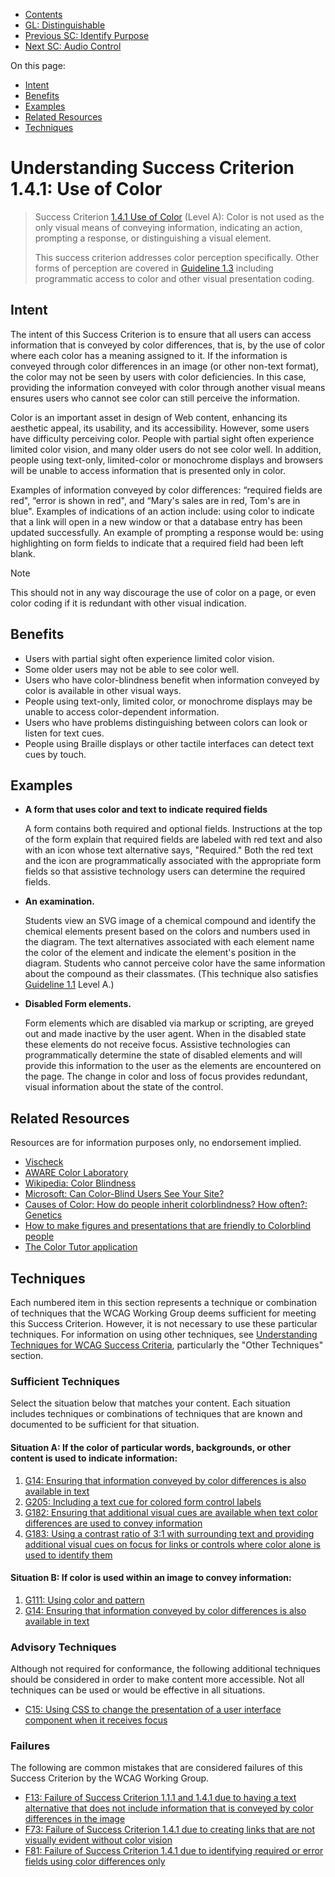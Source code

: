 -   [Contents](. "Table of Contents")
-   [GL: Distinguishable](distinguishable)
-   [Previous SC: Identify Purpose](identify-purpose)
-   [Next SC: Audio Control](audio-control)

On this page:

-   [Intent](#intent)
-   [Benefits](#benefits)
-   [Examples](#examples)
-   [Related Resources](#resources)
-   [Techniques](#techniques)

Understanding Success Criterion 1.4.1: Use of Color
===================================================

> Success Criterion [1.4.1 Use of Color](https://www.w3.org/TR/WCAG21/#use-of-color) (Level A): Color is not used as the only visual means of conveying information, indicating an action, prompting a response, or distinguishing a visual element.
>
> This success criterion addresses color perception specifically. Other forms of perception are covered in [Guideline 1.3](https://www.w3.org/TR/WCAG21/#adaptable) including programmatic access to color and other visual presentation coding.

Intent
------

The intent of this Success Criterion is to ensure that all users can access information that is conveyed by color differences, that is, by the use of color where each color has a meaning assigned to it. If the information is conveyed through color differences in an image (or other non-text format), the color may not be seen by users with color deficiencies. In this case, providing the information conveyed with color through another visual means ensures users who cannot see color can still perceive the information.

Color is an important asset in design of Web content, enhancing its aesthetic appeal, its usability, and its accessibility. However, some users have difficulty perceiving color. People with partial sight often experience limited color vision, and many older users do not see color well. In addition, people using text-only, limited-color or monochrome displays and browsers will be unable to access information that is presented only in color.

Examples of information conveyed by color differences: “required fields are red", “error is shown in red", and “Mary's sales are in red, Tom's are in blue". Examples of indications of an action include: using color to indicate that a link will open in a new window or that a database entry has been updated successfully. An example of prompting a response would be: using highlighting on form fields to indicate that a required field had been left blank.

Note

This should not in any way discourage the use of color on a page, or even color coding if it is redundant with other visual indication.

Benefits
--------

-   Users with partial sight often experience limited color vision.
-   Some older users may not be able to see color well.
-   Users who have color-blindness benefit when information conveyed by color is available in other visual ways.
-   People using text-only, limited color, or monochrome displays may be unable to access color-dependent information.
-   Users who have problems distinguishing between colors can look or listen for text cues.
-   People using Braille displays or other tactile interfaces can detect text cues by touch.

Examples
--------

-   **A form that uses color and text to indicate required fields**

    A form contains both required and optional fields. Instructions at the top of the form explain that required fields are labeled with red text and also with an icon whose text alternative says, "Required." Both the red text and the icon are programmatically associated with the appropriate form fields so that assistive technology users can determine the required fields.

-   **An examination.**

    Students view an SVG image of a chemical compound and identify the chemical elements present based on the colors and numbers used in the diagram. The text alternatives associated with each element name the color of the element and indicate the element's position in the diagram. Students who cannot perceive color have the same information about the compound as their classmates. (This technique also satisfies <a href="non-text-content" class="guideline">Guideline 1.1</a> Level A.)

-   **Disabled Form elements.**

    Form elements which are disabled via markup or scripting, are greyed out and made inactive by the user agent. When in the disabled state these elements do not receive focus. Assistive technologies can programmatically determine the state of disabled elements and will provide this information to the user as the elements are encountered on the page. The change in color and loss of focus provides redundant, visual information about the state of the control.

Related Resources
-----------------

Resources are for information purposes only, no endorsement implied.

-   [Vischeck](http://www.vischeck.com/)
-   [AWARE Color Laboratory](http://colorlab.wickline.org/colorblind/colorlab/)
-   [Wikipedia: Color Blindness](https://en.wikipedia.org/wiki/Color_blindness)
-   [Microsoft: Can Color-Blind Users See Your Site?](https://msdn.microsoft.com/en-us/library/bb263953.aspx)
-   [Causes of Color: How do people inherit colorblindness? How often?: Genetics](http://www.webexhibits.org/causesofcolor/2C.html)
-   [How to make figures and presentations that are friendly to Colorblind people](http://jfly.iam.u-tokyo.ac.jp/color/)
-   [The Color Tutor application](http://www.tomjewett.com/colors/tutor.html)

Techniques
----------

Each numbered item in this section represents a technique or combination of techniques that the WCAG Working Group deems sufficient for meeting this Success Criterion. However, it is not necessary to use these particular techniques. For information on using other techniques, see [Understanding Techniques for WCAG Success Criteria](understanding-techniques), particularly the "Other Techniques" section.

### Sufficient Techniques

Select the situation below that matches your content. Each situation includes techniques or combinations of techniques that are known and documented to be sufficient for that situation.

#### Situation A: If the color of particular words, backgrounds, or other content is used to indicate information:

1.  <a href="https://www.w3.org/WAI/WCAG21/Techniques/general/G14" class="general">G14: Ensuring that information conveyed by color differences is also available in text</a>
2.  <a href="https://www.w3.org/WAI/WCAG21/Techniques/general/G205" class="general">G205: Including a text cue for colored form control labels</a>
3.  <a href="https://www.w3.org/WAI/WCAG21/Techniques/general/G182" class="general">G182: Ensuring that additional visual cues are available when text color differences are used to convey information</a>
4.  <a href="https://www.w3.org/WAI/WCAG21/Techniques/general/G183" class="general">G183: Using a contrast ratio of 3:1 with surrounding text and providing additional visual cues on focus for links or controls where color alone is used to identify them</a>

#### Situation B: If color is used within an image to convey information:

1.  <a href="https://www.w3.org/WAI/WCAG21/Techniques/general/G111" class="general">G111: Using color and pattern</a>
2.  <a href="https://www.w3.org/WAI/WCAG21/Techniques/general/G14" class="general">G14: Ensuring that information conveyed by color differences is also available in text</a>

### Advisory Techniques

Although not required for conformance, the following additional techniques should be considered in order to make content more accessible. Not all techniques can be used or would be effective in all situations.

-   <a href="https://www.w3.org/WAI/WCAG21/Techniques/css/C15" class="css">C15: Using CSS to change the presentation of a user interface component when it receives focus</a>

### Failures

The following are common mistakes that are considered failures of this Success Criterion by the WCAG Working Group.

-   <a href="https://www.w3.org/WAI/WCAG21/Techniques/failures/F13" class="failure">F13: Failure of Success Criterion 1.1.1 and 1.4.1 due to having a text alternative that does not include information that is conveyed by color differences in the image</a>
-   <a href="https://www.w3.org/WAI/WCAG21/Techniques/failures/F73" class="failure">F73: Failure of Success Criterion 1.4.1 due to creating links that are not visually evident without color vision</a>
-   <a href="https://www.w3.org/WAI/WCAG21/Techniques/failures/F81" class="failure">F81: Failure of Success Criterion 1.4.1 due to identifying required or error fields using color differences only</a>
